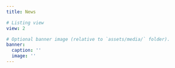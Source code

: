 ```yaml
---
title: News

# Listing view
view: 2

# Optional banner image (relative to `assets/media/` folder).
banner:
  caption: ''
  image: ''
---
```

